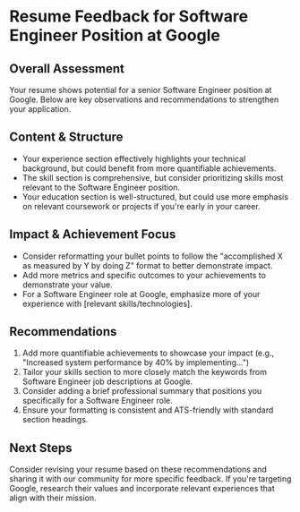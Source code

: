 # Resume Feedback for Software Engineer Position at Google

## Overall Assessment
Your resume shows potential for a senior Software Engineer position at Google. Below are key observations and recommendations to strengthen your application.

## Content & Structure
- Your experience section effectively highlights your technical background, but could benefit from more quantifiable achievements.
- The skill section is comprehensive, but consider prioritizing skills most relevant to the Software Engineer position.
- Your education section is well-structured, but could use more emphasis on relevant coursework or projects if you're early in your career.

## Impact & Achievement Focus
- Consider reformatting your bullet points to follow the "accomplished X as measured by Y by doing Z" format to better demonstrate impact.
- Add more metrics and specific outcomes to your achievements to demonstrate your value.
- For a Software Engineer role at Google, emphasize more of your experience with [relevant skills/technologies].

## Recommendations
1. Add more quantifiable achievements to showcase your impact (e.g., "Increased system performance by 40% by implementing...")
2. Tailor your skills section to more closely match the keywords from Software Engineer job descriptions at Google.
3. Consider adding a brief professional summary that positions you specifically for a Software Engineer role.
4. Ensure your formatting is consistent and ATS-friendly with standard section headings.

## Next Steps
Consider revising your resume based on these recommendations and sharing it with our community for more specific feedback. If you're targeting Google, research their values and incorporate relevant experiences that align with their mission.